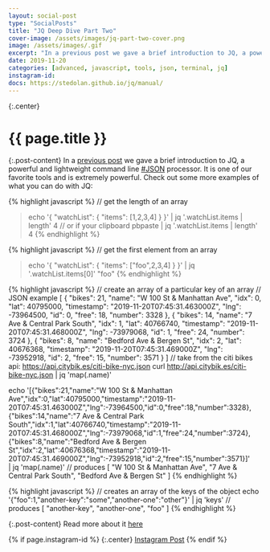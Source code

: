 ```yaml
---
layout: social-post
type: "SocialPosts"
title: "JQ Deep Dive Part Two"
cover-image: /assets/images/jq-part-two-cover.png
image: /assets/images/.gif
excerpt: "In a previous post we gave a brief introduction to JQ, a powerful and lightweight command line JSON processor. It is one of our favorite tools and is extremely powerful."
date: 2019-11-20
categories: [advanced, javascript, tools, json, terminal, jq]
instagram-id:
docs: https://stedolan.github.io/jq/manual/
---
```

{:.center}
# {{ page.title }}

{:.post-content}
In a [previous post](/social-posts/jq-introduction) we gave a brief introduction to JQ, a powerful and lightweight
command line [#JSON](/tags/json) processor. It is one of our favorite tools and is extremely powerful.
Check out some more examples of what you can do with JQ:

{% highlight javascript %}
// get the length of an array
> echo '{ "watchList": { "items": [1,2,3,4] } }' | jq '.watchList.items | length'
4
// or if your clipboard
> pbpaste | jq '.watchList.items | length'
4
{% endhighlight %}

{% highlight javascript %}
// get the first element from an array
> echo '{ "watchList": { "items": ["foo",2,3,4] } }' | jq '.watchList.items[0]'
"foo"
{% endhighlight %}

{% highlight javascript %}
// create an array of a particular key of an array
// JSON example
[
  {
    "bikes": 21,
    "name": "W 100 St & Manhattan Ave",
    "idx": 0,
    "lat": 40795000,
    "timestamp": "2019-11-20T07:45:31.463000Z",
    "lng": -73964500,
    "id": 0,
    "free": 18,
    "number": 3328
  },
  {
    "bikes": 14,
    "name": "7 Ave & Central Park South",
    "idx": 1,
    "lat": 40766740,
    "timestamp": "2019-11-20T07:45:31.468000Z",
    "lng": -73979068,
    "id": 1,
    "free": 24,
    "number": 3724
  },
  {
    "bikes": 8,
    "name": "Bedford Ave & Bergen St",
    "idx": 2,
    "lat": 40676368,
    "timestamp": "2019-11-20T07:45:31.469000Z",
    "lng": -73952918,
    "id": 2,
    "free": 15,
    "number": 3571
  }
]
// take from the citi bikes api: https://api.citybik.es/citi-bike-nyc.json
curl http://api.citybik.es/citi-bike-nyc.json | jq 'map(.name)'

echo '[{"bikes":21,"name":"W 100 St & Manhattan Ave","idx":0,"lat":40795000,"timestamp":"2019-11-20T07:45:31.463000Z","lng":-73964500,"id":0,"free":18,"number":3328},{"bikes":14,"name":"7 Ave & Central Park South","idx":1,"lat":40766740,"timestamp":"2019-11-20T07:45:31.468000Z","lng":-73979068,"id":1,"free":24,"number":3724},{"bikes":8,"name":"Bedford Ave & Bergen St","idx":2,"lat":40676368,"timestamp":"2019-11-20T07:45:31.469000Z","lng":-73952918,"id":2,"free":15,"number":3571}]' \
| jq 'map(.name)'
// produces
[
  "W 100 St & Manhattan Ave",
  "7 Ave & Central Park South",
  "Bedford Ave & Bergen St"
]
{% endhighlight %}

{% highlight javascript %}
// creates an array of the keys of the object
echo '{"foo":1,"another-key":"some","another-one":"other"}' | jq 'keys'
// produces
[
  "another-key",
  "another-one",
  "foo"
]
{% endhighlight %}

{:.post-content}
Read more about it <a href="{{page.docs}}" target="_blank">here</a>

{% if page.instagram-id %}
{:.center}
<a class="insta-link" href="https://www.instagram.com/p/{{page.instagram-id}}" target="_blank">Instagram Post</a>
{% endif %}
